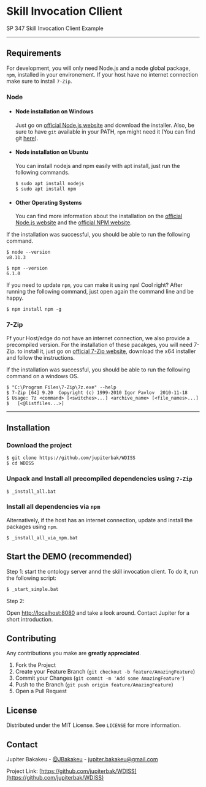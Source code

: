 # Skill Invocation Cllient

SP 347 Skill Invocation Client Example

---
## Requirements

For development, you will only need Node.js and a node global package, `npm`, installed in your environement. If your host have no internet connection make sure to install `7-Zip`.

### Node
- #### Node installation on Windows

  Just go on [official Node.js website](https://nodejs.org/) and download the installer.
Also, be sure to have `git` available in your PATH, `npm` might need it (You can find git [here](https://git-scm.com/)).

- #### Node installation on Ubuntu

  You can install nodejs and npm easily with apt install, just run the following commands.

      $ sudo apt install nodejs
      $ sudo apt install npm

- #### Other Operating Systems
  You can find more information about the installation on the [official Node.js website](https://nodejs.org/) and the [official NPM website](https://npmjs.org/).

If the installation was successful, you should be able to run the following command.

    $ node --version
    v8.11.3

    $ npm --version
    6.1.0

If you need to update `npm`, you can make it using `npm`! Cool right? After running the following command, just open again the command line and be happy.

    $ npm install npm -g

### 7-Zip
Ff your Host/edge do not have an internet connection, we also provide a precompiled version. For the installation of these pacakges, you will need 7-Zip. to install it, just go on [official 7-Zip website](https://www.7-zip.de/), download the x64 installer and follow the instructions.

If the installation was successful, you should be able to run the following command on a windows OS.

    $ "C:\Program Files\7-Zip\7z.exe" --help
    $ 7-Zip [64] 9.20  Copyright (c) 1999-2010 Igor Pavlov  2010-11-18
    $ Usage: 7z <command> [<switches>...] <archive_name> [<file_names>...]
    $   [<@listfiles...>]

---
## Installation

### Download the project

    $ git clone https://github.com/jupiterbak/WDISS
    $ cd WDISS

### Unpack and Install all precompiled dependencies using `7-Zip`

```
$ _install_all.bat
```

### Install all  dependencies via `npm`
Alternatively, if the host has an internet connection, update and install the packages using `npm`.

```
$ _install_all_via_npm.bat
```

## Start the DEMO (recommended)

Step 1: start the ontology server annd the skill invocation client. To do it, run the following script:
```bash
$ _start_simple.bat
```

Step 2:

Open [http://localhost:8080](http://localhost:8080) and take a look around. Contact Jupiter for a short introduction.


<!-- CONTRIBUTING -->
## Contributing

Any contributions you make are **greatly appreciated**.

1. Fork the Project
2. Create your Feature Branch (`git checkout -b feature/AmazingFeature`)
3. Commit your Changes (`git commit -m 'Add some AmazingFeature'`)
4. Push to the Branch (`git push origin feature/AmazingFeature`)
5. Open a Pull Request

<!-- LICENSE -->
## License

Distributed under the MIT License. See `LICENSE` for more information.

<!-- CONTACT -->
## Contact

Jupiter Bakakeu - [@JBakakeu](https://twitter.com/JBakakeu) - jupiter.bakakeu@gmail.com

Project Link: [https://github.com/jupiterbak/WDISS](https://github.com/jupiterbak/WDISS)
